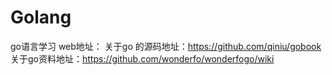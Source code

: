# Golang
go语言学习
web地址：
	关于go 的源码地址：https://github.com/qiniu/gobook
	关于go资料地址：https://github.com/wonderfo/wonderfogo/wiki
